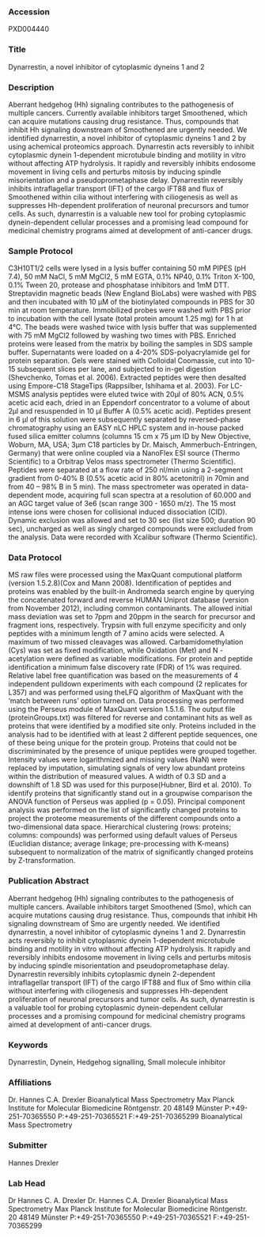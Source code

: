 ### Accession
PXD004440

### Title
Dynarrestin, a novel inhibitor of cytoplasmic dyneins 1 and 2

### Description
Aberrant hedgehog (Hh) signaling contributes to the pathogenesis of multiple cancers. Currently available inhibitors target Smoothened, which can acquire mutations causing drug resistance. Thus, compounds that inhibit Hh signaling downstream of Smoothened are urgently needed. We identified dynarrestin, a novel inhibitor of cytoplasmic dyneins 1 and 2 by using achemical proteomics approach. Dynarrestin acts reversibly to inhibit cytoplasmic dynein 1-dependent microtubule binding and motility in vitro without affecting ATP hydrolysis. It rapidly and reversibly inhibits endosome movement in living cells and perturbs mitosis by inducing spindle misorientation and a pseudoprometaphase delay. Dynarrestin reversibly inhibits intraflagellar transport (IFT) of the cargo IFT88 and flux of Smoothened within cilia without interfering with ciliogenesis as well as suppresses Hh-dependent proliferation of neuronal precursors and tumor cells. As such, dynarrestin is a valuable new tool for probing cytoplasmic dynein-dependent cellular processes and a promising lead compound for medicinal chemistry programs aimed at development of anti-cancer drugs.

### Sample Protocol
C3H10T1/2 cells were lysed in a lysis buffer containing 50 mM PIPES (pH 7.4), 50 mM NaCl, 5 mM MgCl2, 5 mM EGTA, 0.1% NP40, 0.1% Triton X-100, 0.1% Tween 20, protease and phosphatase inhibitors and 1mM DTT. Streptavidin magnetic beads (New England BioLabs) were washed with PBS and then incubated with 10 µM of the biotinylated compounds in PBS for 30 min at room temperature. Immobilized probes were washed with PBS prior to incubation with the cell lysate (total protein amount 1.25 mg) for 1 h at 4°C. The beads were washed twice with lysis buffer that was supplemented with 75 mM MgCl2 followed by washing two times with PBS. Enriched proteins were leased from the matrix by boiling the samples in SDS sample buffer. Supernatants were loaded on a 4-20% SDS-polyacrylamide gel for protein separation. Gels were stained with Colloidal Coomassie, cut into 10-15 subsequent slices per lane, and subjected to in-gel digestion (Shevchenko, Tomas et al. 2006). Extracted peptides were then desalted using Empore-C18 StageTips (Rappsilber, Ishihama et al. 2003).  For LC-MSMS analysis peptides were eluted twice with 20µl of 80% ACN, 0.5% acetic acid each, dried in an Eppendorf concentrator to a volume of about 2µl and resuspended in 10 µl Buffer A (0.5% acetic acid). Peptides present in 6 µl of this solution were subsequently separated by reversed-phase chromatography using an EASY nLC HPLC system and in-house packed fused silica emitter columns (columns 15 cm x 75 µm ID by New Objective, Woburn, MA, USA; 3µm C18 particles by Dr. Maisch, Ammerbuch-Entringen, Germany) that were online coupled via a NanoFlex ESI source (Thermo Scientific) to a Orbitrap Velos mass spectrometer (Thermo Scientific). Peptides were separated at a flow rate of 250 nl/min using a 2-segment gradient from 0-40% B (0.5% acetic acid in 80% acetonitril) in 70min and from 40 – 98% B in 5 min). The mass spectrometer was operated in data-dependent mode, acquiring full scan spectra at a resolution of 60.000 and an AGC target value of 3e6 (scan range 300 - 1650 m/z). The 15 most intense ions were chosen for collisional induced dissociation (CID). Dynamic exclusion was allowed and set to 30 sec (list size 500; duration 90 sec), uncharged as well as singly charged compounds were excluded from the analysis. Data were recorded with Xcalibur software (Thermo Scientific).

### Data Protocol
MS raw files were processed using the MaxQuant computional platform (version 1.5.2.8)(Cox and Mann 2008). Identification of peptides and proteins was enabled by the built-in Andromeda search engine by querying the concatenated forward and reverse HUMAN Uniprot database (version from November 2012), including common contaminants. The allowed initial mass deviation was set to 7ppm and 20ppm in the search for precursor and fragment ions, respectively. Trypsin with full enzyme specificity and only peptides with a minimum length of 7 amino acids were selected. A maximum of two missed cleavages was allowed. Carbamidomethylation (Cys) was set as fixed modification, while Oxidation (Met) and N - acetylation were defined as variable modifications. For protein and peptide identification a minimum false discovery rate (FDR) of 1% was required.   Relative label free quantification was based on the measurements of 4 independent pulldown experiments with each compound (2 replicates for L357) and was performed using theLFQ algorithm of MaxQuant with the ‘match between runs’ option turned on. Data processing was performed using the Perseus module of MaxQuant version 1.5.1.6.  The output file (proteinGroups.txt) was filtered for reverse and contaminant hits as well as proteins that were identified by a modified site only. Proteins included in the analysis had to be identified with at least 2 different peptide sequences, one of these being unique for the protein group. Proteins that could not be discrimiminated by the presence of unique peptides were grouped together. Intensity values were logarithmized and missing values (NaN) were replaced by imputation, simulating signals of very low abundant proteins within the distribution of measured values. A width of 0.3 SD and a downshift of 1.8 SD was used for this purpose(Hubner, Bird et al. 2010). To identify proteins that significantly stand out in a groupwise comparison the ANOVA function of Perseus was applied (p = 0.05). Principal component analysis was performed on the list of significantly changed proteins to project the proteome measurements of the different compounds onto a two-dimensional data space. Hierarchical clustering (rows: proteins; columns: compounds) was performed using default values of Perseus (Euclidian distance; average linkage; pre-processing with K-means) subsequent to normalization of the matrix of significantly changed proteins by Z-transformation.

### Publication Abstract
Aberrant hedgehog (Hh) signaling contributes to the pathogenesis of multiple cancers. Available inhibitors target Smoothened (Smo), which can acquire mutations causing drug resistance. Thus, compounds that inhibit Hh signaling downstream of Smo are urgently needed. We identified dynarrestin, a novel inhibitor of cytoplasmic dyneins 1 and 2. Dynarrestin acts reversibly to inhibit cytoplasmic dynein 1-dependent microtubule binding and motility in&#xa0;vitro without affecting ATP hydrolysis. It rapidly and reversibly inhibits endosome movement in living cells and perturbs mitosis by&#xa0;inducing spindle misorientation and pseudoprometaphase delay. Dynarrestin reversibly inhibits&#xa0;cytoplasmic dynein 2-dependent intraflagellar transport (IFT) of the cargo IFT88 and flux of&#xa0;Smo within cilia without interfering with ciliogenesis and suppresses Hh-dependent proliferation of neuronal precursors and tumor cells. As&#xa0;such, dynarrestin is a valuable tool for probing cytoplasmic dynein-dependent cellular processes and a promising compound for medicinal chemistry&#xa0;programs aimed at development of anti-cancer&#xa0;drugs.

### Keywords
Dynarrestin, Dynein, Hedgehog signalling, Small molecule inhibitor

### Affiliations
Dr. Hannes C.A. Drexler Bioanalytical Mass Spectrometry Max Planck Institute for Molecular Biomedicine Röntgenstr. 20 48149 Münster P:+49-251-70365550 P:+49-251-70365521 F:+49-251-70365299
Bioanalytical Mass Spectrometry

### Submitter
Hannes Drexler

### Lab Head
Dr Hannes C. A. Drexler
Dr. Hannes C.A. Drexler Bioanalytical Mass Spectrometry Max Planck Institute for Molecular Biomedicine Röntgenstr. 20 48149 Münster P:+49-251-70365550 P:+49-251-70365521 F:+49-251-70365299


